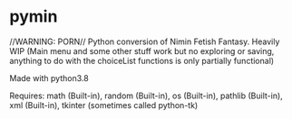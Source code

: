 # pymin
//WARNING: PORN// Python conversion of Nimin Fetish Fantasy. Heavily WIP (Main menu and some other stuff work but no exploring or saving, anything to do with the choiceList functions is only partially functional)

Made with python3.8

Requires:
math (Built-in),
random (Built-in),
os (Built-in),
pathlib (Built-in),
xml (Built-in),
tkinter (sometimes called python-tk) 
